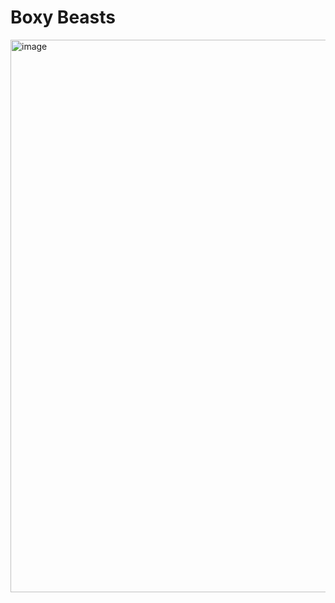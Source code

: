 # Boxy Beasts
<img width="884" alt="image" src="![image](https://github.com/user-attachments/assets/0d1c45e0-a1a6-4e11-826c-6d3828d44b52)
"/>
